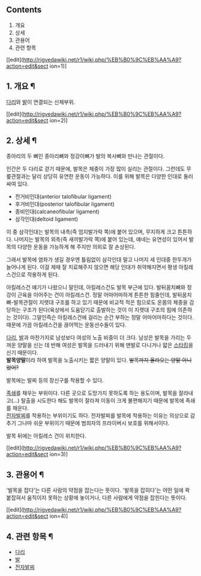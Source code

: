 ## Contents

    

1. 개요 
2. 상세 
3. 관용어 
4. 관련 항목 

[[edit](http://rigvedawiki.net/r1/wiki.php/%EB%B0%9C%EB%AA%A9?action=edit&sect
ion=1)]

## 1. 개요 ¶

[다리](%EB%8B%A4%EB%A6%AC.md)와 [발](%EB%B0%9C.md)이 연결되는 신체부위.

  

[[edit](http://rigvedawiki.net/r1/wiki.php/%EB%B0%9C%EB%AA%A9?action=edit&sect
ion=2)]

## 2. 상세 ¶

  

종아리의 두 뼈인 종아리뼈와 정강이뼈가 발의 복사뼈와 만나는 관절이다.

  

인간은 두 다리로 걷기 때문에, 발목은 체중이 가장 많이 실리는 관절이다. 그런데도 무릎관절과는 달리 상당히 유연한 운동이 가능하다. 이를
위해 발목은 다양한 인대로 둘러싸여 있다.

  

  * 전거비인대(anterior talofibular ligament)
  * 후거비인대(posterior talofibular ligament)
  * 종비인대(calcaneofibular ligament)
  * 삼각인대(deltoid ligament)  

이 중 삼각인대는 발목의 내측(즉 엄지발가락 쪽)에 붙어 있으며, 무지하게 크고 튼튼하다. 나머지는 발목의 외측(즉 새끼발가락 쪽)에 붙어
있는데, 얘네는 유연성이 있어서 발목의 다양한 운동을 가능하게 해 주지만 의외로 잘 손상된다.

  

그래서 발목에 염좌가 생길 경우엔 틀림없이 삼각인대 말고 나머지 세 인대중 한두개가 늘어나게 된다. 이걸 제때 잘 치료해주지 않으면 해당
인대가 취약해지면서 평생 아킬레스건으로 작용하게 된다.

  

아킬레스건 얘기가 나왔으니 말인데, 아킬레스건도 발목 부근에 있다. 발뒤꿈치뼈와 정강이 근육을 이어주는 건이 아킬레스건. 정말 어마어마하게
튼튼한 힘줄인데, 발뒤꿈치뼈-발목관절이 지렛대 구조를 하고 있기 때문에 비교적 적은 힘으로도 온몸의 체중을 감당하는 구조가 된다(육상에서
도움닫기로 출발하는 것이 이 지렛대 구조의 힘에 의존하는 것이다). 그말인즉슨 아킬레스건에 걸리는 순간 부하는 정말 어마어마하다는 것이다.
때문에 가끔 아킬레스건을 끊어먹는 운동선수들이 있다.

  

[다리](%EB%8B%A4%EB%A6%AC.md), [발](%EB%B0%9C.md)과 마찬가지로 남성보다 여성의 노출 비중이 더
크다. 남성은 발목을 가리는 두꺼운 양말을 신는 데 반해 여성은 발목을 드러내기 위해 맨발로 다니거나 얇은
[스타킹](%EC%8A%A4%ED%83%80%ED%82%B9.md)을 신기 때문이다.  
**발목양말**이라 하여 발목을 노출시키는 짧은 양말이 있다. <del>발목까지 올라오는 양말 아니었어?</del>

  

발목에는 발찌 등의 장신구를 착용할 수 있다.

  

[족쇄](%EC%A1%B1%EC%87%84.md)를 채우는 부위이다. 다른 곳으로 도망가지 못하도록 하는 용도이며, 발목을
잘라내고(…) 탈출을 시도한다 해도 발목이 잘라져 이동이 크게 불편해지기 때문에 발목에 족쇄를 채운다.  
[전자발찌](%EC%A0%84%EC%9E%90%EB%B0%9C%EC%B0%8C.md)를 착용하는 부위이기도 하다. 전자발찌를 발목에
착용하는 이유는 의상으로 감추기 그나마 쉬운 부위이기 때문에 범죄자의 프라이버시 보호를 위해서이다.

  

발목 뒤에는 아킬레스 건이 위치한다.

[[edit](http://rigvedawiki.net/r1/wiki.php/%EB%B0%9C%EB%AA%A9?action=edit&sect
ion=3)]

## 3. 관용어 ¶

'발목을 잡다'는 다른 사람의 약점을 잡는다는 뜻이다. '발목을 잡히다'는 어떤 일에 꽉 붙잡혀서 움직이지 못하는 상황에 놓이거나, 다른
사람에게 약점을 잡힌다는 뜻이다.

  

[[edit](http://rigvedawiki.net/r1/wiki.php/%EB%B0%9C%EB%AA%A9?action=edit&sect
ion=4)]

## 4. 관련 항목 ¶

  * [다리](%EB%8B%A4%EB%A6%AC.md)
  * [발](%EB%B0%9C.md)
  * [전자발찌](%EC%A0%84%EC%9E%90%EB%B0%9C%EC%B0%8C.md)

